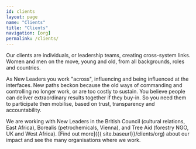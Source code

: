 ```yaml
---
id: clients
layout: page
name: "Clients"
title: "Clients"
navigation: [org]
permalink: /clients/
---
```


Our clients are individuals, or leadership teams, creating cross-system links. Women and men on the move, young and old, from all backgrounds, roles and countries. 

 As New Leaders you work "across", influencing and being influenced at the interfaces. New paths beckon because the old ways of commanding and controlling no longer work, or are too costly to sustain. You believe people can deliver extraordinary results together if they buy-in. So you need them to participate then mobilise, based on trust, transparency and accountability. 

We are working with New Leaders in the British Council (cultural relations, East Africa), Borealis (petrochemicals, Vienna), and Tree Aid (forestry NGO, UK and West Africa). [Find out more]({{ site.baseurl}}/clients/org) about our impact and see the many organisations where we work.
